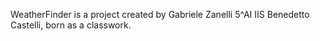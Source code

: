 WeatherFinder is a project created by Gabriele Zanelli 5^AI IIS Benedetto Castelli, born as a classwork.